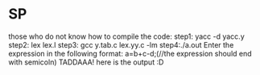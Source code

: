 # SP
those who do not know how to compile the code:
step1: yacc -d yacc.y
step2: lex lex.l
step3: gcc y.tab.c lex.yy.c -lm
step4:./a.out
Enter the expression in the following format:
a=b+c-d;(//the expression should end with semicoln)
TADDAAA! here is the output :D
